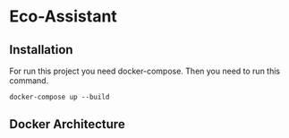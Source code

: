 # Eco-Assistant

## Installation 
For run this project you need docker-compose.
Then you need to run this command. 

```shell
docker-compose up --build
```

## Docker Architecture 

